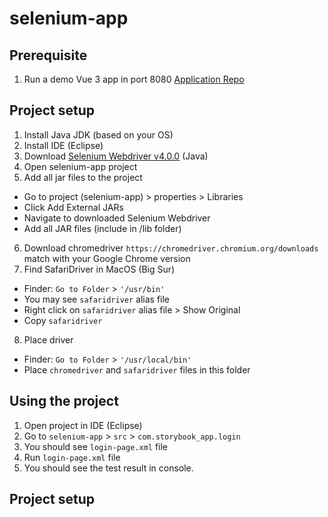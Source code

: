 # selenium-app

## Prerequisite
1. Run a demo Vue 3 app in port 8080 [Application Repo](https://github.com/kimchhunnn/storybook-app)

## Project setup
1. Install Java JDK (based on your OS)
2. Install IDE (Eclipse)
3. Download [Selenium Webdriver v4.0.0](https://www.selenium.dev/downloads/) (Java)
4. Open selenium-app project
5. Add all jar files to the project
- Go to project (selenium-app) > properties > Libraries
- Click Add External JARs
- Navigate to downloaded Selenium Webdriver
- Add all JAR files (include in /lib folder)
6. Download chromedriver `https://chromedriver.chromium.org/downloads` match with your Google Chrome version
7. Find SafariDriver in MacOS (Big Sur) 
- Finder: `Go to Folder` > `'/usr/bin'`
- You may see `safaridriver` alias file
- Right click on `safaridriver` alias file > Show Original
- Copy `safaridriver`
8. Place driver
- Finder: `Go to Folder` > `'/usr/local/bin'`
- Place `chromedriver` and `safaridriver` files in this folder

## Using the project
1. Open project in IDE (Eclipse)
2. Go to `selenium-app` > `src` > `com.storybook_app.login`
3. You should see `login-page.xml` file
4. Run `login-page.xml` file
5. You should see the test result in console.

## Project setup

